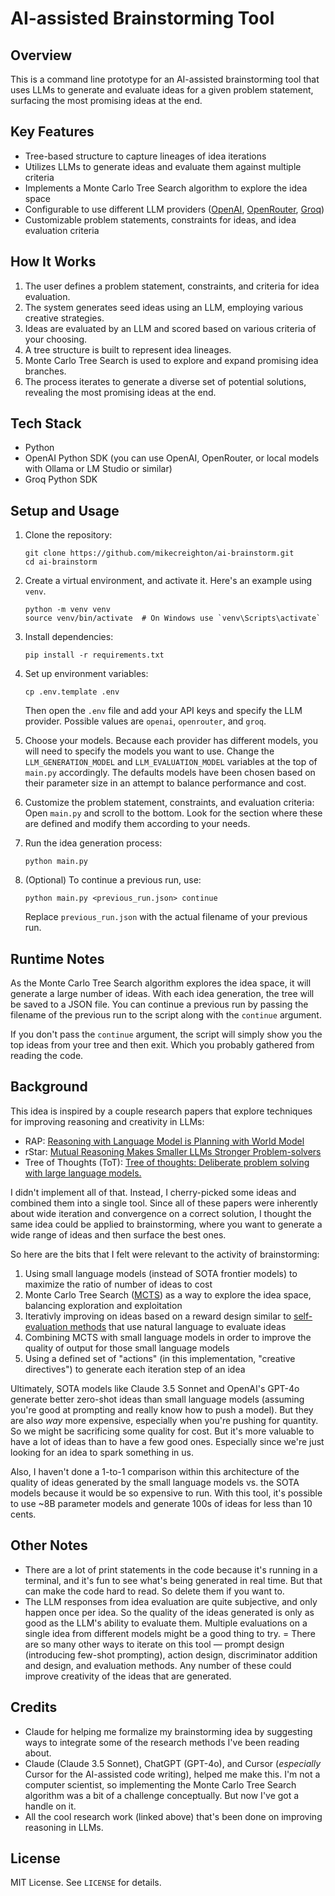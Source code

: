 # AI-assisted Brainstorming Tool

## Overview

This is a command line prototype for an AI-assisted brainstorming tool that uses LLMs to generate and evaluate ideas for a given problem statement, surfacing the most promising ideas at the end.

## Key Features

- Tree-based structure to capture lineages of idea iterations
- Utilizes LLMs to generate ideas and evaluate them against multiple criteria
- Implements a Monte Carlo Tree Search algorithm to explore the idea space
- Configurable to use different LLM providers ([OpenAI](https://platform.openai.com/), [OpenRouter](https://openrouter.ai/), [Groq](https://www.groq.com/))
- Customizable problem statements, constraints for ideas, and idea evaluation criteria

## How It Works

1. The user defines a problem statement, constraints, and criteria for idea evaluation.
2. The system generates seed ideas using an LLM, employing various creative strategies.
3. Ideas are evaluated by an LLM and scored based on various criteria of your choosing.
4. A tree structure is built to represent idea lineages.
5. Monte Carlo Tree Search is used to explore and expand promising idea branches.
6. The process iterates to generate a diverse set of potential solutions, revealing the most promising ideas at the end.

## Tech Stack

- Python
- OpenAI Python SDK (you can use OpenAI, OpenRouter, or local models with Ollama or LM Studio or similar)
- Groq Python SDK

## Setup and Usage

1. Clone the repository:
   ```
   git clone https://github.com/mikecreighton/ai-brainstorm.git
   cd ai-brainstorm
   ```

2. Create a virtual environment, and activate it. Here's an example using `venv`.
   ```
   python -m venv venv
   source venv/bin/activate  # On Windows use `venv\Scripts\activate`
   ```

3. Install dependencies:
   ```
   pip install -r requirements.txt
   ```

4. Set up environment variables:
   ```
   cp .env.template .env
   ```
   Then open the `.env` file and add your API keys and specify the LLM provider. Possible values are `openai`, `openrouter`, and `groq`.

5. Choose your models. Because each provider has different models, you will need to specify the models you want to use. Change the `LLM_GENERATION_MODEL` and `LLM_EVALUATION_MODEL` variables at the top of `main.py` accordingly. The defaults models have been chosen based on their parameter size in an attempt to balance performance and cost.

6. Customize the problem statement, constraints, and evaluation criteria:
   Open `main.py` and scroll to the bottom. Look for the section where these are defined and modify them according to your needs.

7. Run the idea generation process:
   ```
   python main.py
   ```

8. (Optional) To continue a previous run, use:
   ```
   python main.py <previous_run.json> continue
   ```
   Replace `previous_run.json` with the actual filename of your previous run.

## Runtime Notes

As the Monte Carlo Tree Search algorithm explores the idea space, it will generate a large number of ideas. With each idea generation, the tree will be saved to a JSON file. You can continue a previous run by passing the filename of the previous run to the script along with the `continue` argument.

If you don't pass the `continue` argument, the script will simply show you the top ideas from your tree and then exit. Which you probably gathered from reading the code.

## Background

This idea is inspired by a couple research papers that explore techniques for improving reasoning and creativity in LLMs:

- RAP: [Reasoning with Language Model is Planning with World Model](https://arxiv.org/abs/2305.14992)
- rStar: [Mutual Reasoning Makes Smaller LLMs Stronger Problem-solvers](https://huggingface.co/papers/2408.06195)
- Tree of Thoughts (ToT): [Tree of thoughts: Deliberate problem solving with large language models.](https://arxiv.org/abs/2305.10601)

I didn't implement all of that. Instead, I cherry-picked some ideas and combined them into a single tool. Since all of these papers were inherently about wide iteration and convergence on a correct solution, I thought the same idea could be applied to brainstorming, where you want to generate a wide range of ideas and then surface the best ones.

So here are the bits that I felt were relevant to the activity of brainstorming:

1. Using small language models (instead of SOTA frontier models) to maximize the ratio of number of ideas to cost
2. Monte Carlo Tree Search ([MCTS](https://link.springer.com/chapter/10.1007/11871842_29)) as a way to explore the idea space, balancing exploration and exploitation
3. Iterativly improving on ideas based on a reward design similar to [self-evaluation methods](https://arxiv.org/abs/2211.00053) that use natural language to evaluate ideas
4. Combining MCTS with small language models in order to improve the quality of output for those small language models
5. Using a defined set of "actions" (in this implementation, "creative directives") to generate each iteration step of an idea

Ultimately, SOTA models like Claude 3.5 Sonnet and OpenAI's GPT-4o generate better zero-shot ideas than small language models (assuming you're good at prompting and really know how to push a model). But they are also _way_ more expensive, especially when you're pushing for quantity. So we might be sacrificing some quality for cost. But it's more valuable to have a lot of ideas than to have a few good ones. Especially since we're just looking for an idea to spark something in us.

Also, I haven't done a 1-to-1 comparison within this architecture of the quality of ideas generated by the small language models vs. the SOTA models because it would be so expensive to run. With this tool, it's possible to use ~8B parameter models and generate 100s of ideas for less than 10 cents.

## Other Notes

- There are a lot of print statements in the code because it's running in a terminal, and it's fun to see what's being generated in real time. But that can make the code hard to read. So delete them if you want to.
- The LLM responses from idea evaluation are quite subjective, and only happen once per idea. So the quality of the ideas generated is only as good as the LLM's ability to evaluate them. Multiple evaluations on a single idea from different models might be a good thing to try.
= There are so many other ways to iterate on this tool — prompt design (introducing few-shot prompting), action design, discriminator addition and design, and evaluation methods. Any number of these could improve creativity of the ideas that are generated.

## Credits

- Claude for helping me formalize my brainstorming idea by suggesting ways to integrate some of the research methods I've been reading about.
- Claude (Claude 3.5 Sonnet), ChatGPT (GPT-4o), and Cursor (_especially_ Cursor for the AI-assisted code writing), helped me make this. I'm not a computer scientist, so implementing the Monte Carlo Tree Search algorithm was a bit of a challenge conceptually. But now I've got a handle on it.
- All the cool research work (linked above) that's been done on improving reasoning in LLMs.

## License

MIT License. See `LICENSE` for details.
